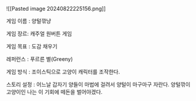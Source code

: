 ![[Pasted image 20240822225156.png]]

게임 이름 :  양털깎냥 

게임 장르: 캐주얼 원버튼 게임

게임 목표 : 도감 채우기

레퍼런스 : 푸르른 별(Greeny)

게임 방식  : 조이스틱으로 고양이 캐릭터를 조작한다.

스토리 설정 : 어느날 갑자기 양들이 마법에 걸려서 양털이 마구마구 자란다. 양털깎이 고양이인 나는 이 기회에 떼돈을 벌어야겠다.

